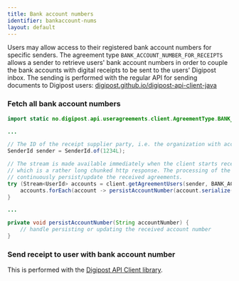 ```yaml
---
title: Bank account numbers
identifier: bankaccount-nums
layout: default
---
```


Users may allow access to their registered bank account numbers for specific senders.  The agreement type `BANK_ACCOUNT_NUMBER_FOR_RECEIPTS` allows a sender
to retrieve users' bank account numbers in order to couple the bank accounts with digital receipts to be sent to the users' Digipost inbox.
 The sending is performed with the regular API for sending documents to Digipost users: [digipost.github.io/digipost-api-client-java](http://digipost.github.io/digipost-api-client-java/)



### Fetch all bank account numbers

```java
import static no.digipost.api.useragreements.client.AgreementType.BANK_ACCOUNT_NUMBER_FOR_RECEIPTS;

...

// The ID of the receipt supplier party, i.e. the organization with access to bank account numbers
SenderId sender = SenderId.of(1234L);

// The stream is made available immediately when the client starts receiving the response,
// which is a rather long chunked http response. The processing of the stream should
// continuously persist/update the received agreements.
try (Stream<UserId> accounts = client.getAgreementUsers(sender, BANK_ACCOUNT_NUMBER_FOR_RECEIPTS)) {
    accounts.forEach(account -> persistAccountNumber(account.serialize()));
}

...

private void persistAccountNumber(String accountNumber) {
    // handle persisting or updating the received account number
}
```



### Send receipt to user with bank account number

This is performed with the [Digipost API Client library](http://digipost.github.io/digipost-api-client-java).

